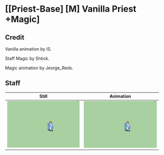 # [\[Priest-Base\] \[M\] Vanilla Priest +Magic]

## Credit

Vanilla animation by IS.

Staff Magic by Shtick.

Magic animation by Jeorge_Reds.
	
## Staff

| Still | Animation |
| :---: | :-------: |
| ![Staff still](./Staff_000.png) | ![Staff animation](./Staff.gif) |
